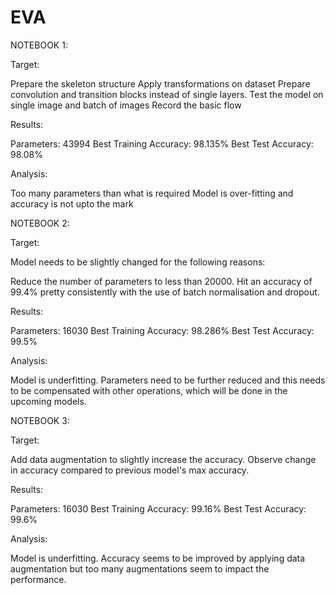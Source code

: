 # EVA

NOTEBOOK 1:

Target:

Prepare the skeleton structure
Apply transformations on dataset
Prepare convolution and transition blocks instead of single layers.
Test the model on single image and batch of images
Record the basic flow

Results:

Parameters: 43994
Best Training Accuracy: 98.135%
Best Test Accuracy: 98.08%

Analysis:

Too many parameters than what is required
Model is over-fitting and accuracy is not upto the mark


NOTEBOOK 2:

Target:

Model needs to be slightly changed for the following reasons:

Reduce the number of parameters to less than 20000.
Hit an accuracy of 99.4% pretty consistently with the use of batch normalisation and dropout.

Results:

Parameters: 16030
Best Training Accuracy: 98.286%
Best Test Accuracy: 99.5%

Analysis:

Model is underfitting.
Parameters need to be further reduced and this needs to be compensated with other operations, which will be done in the upcoming models.


NOTEBOOK 3:

Target:

Add data augmentation to slightly increase the accuracy.
Observe change in accuracy compared to previous model's max accuracy.

Results:

Parameters: 16030
Best Training Accuracy: 99.16%
Best Test Accuracy: 99.6%

Analysis:

Model is underfitting.
Accuracy seems to be improved by applying data augmentation but too many augmentations seem to impact the performance.
